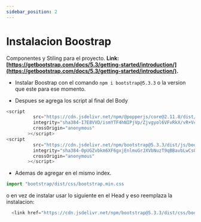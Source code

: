 ```yaml
---
sidebar_position: 2
---
```


# Instalacion Boostrap

Componentes y Stiling para el proyecto. **Link: [https://getbootstrap.com/docs/5.3/getting-started/introduction/](https://getbootstrap.com/docs/5.3/getting-started/introduction/).**

- Instalar Boostrap con el comando `npm i bootstrap@5.3.3` o la version que este para ese momento.

- Despues se agrega los script al final del Body

```javascript title="index.js"
<script
          src="https://cdn.jsdelivr.net/npm/@popperjs/core@2.11.8/dist/umd/popper.min.js"
          integrity="sha384-I7E8VVD/ismYTF4hNIPjVp/Zjvgyol6VFvRkX/vR+Vc4jQkC+hVqc2pM8ODewa9r"
          crossOrigin="anonymous"
        ></script>
<script
          src="https://cdn.jsdelivr.net/npm/bootstrap@5.3.3/dist/js/bootstrap.min.js"
          integrity="sha384-0pUGZvbkm6XF6gxjEnlmuGrJXVbNuzT9qBBavbLwCsOGabYfZo0T0to5eqruptLy"
          crossOrigin="anonymous"
        ></script>
```

- Ademas de agregar en el mismo index.

```javascript title="index.js"
import "bootstrap/dist/css/bootstrap.min.css
```

o en vez de instalar usar lo siguiente en el Head y eso reemplaza la instalacion:

```javascript title="index.js"
  <link href="https://cdn.jsdelivr.net/npm/bootstrap@5.3.3/dist/css/bootstrap.min.css" rel="stylesheet" integrity="sha384-QWTKZyjpPEjISv5WaRU9OFeRpok6YctnYmDr5pNlyT2bRjXh0JMhjY6hW+ALEwIH" crossorigin="anonymous">
```
